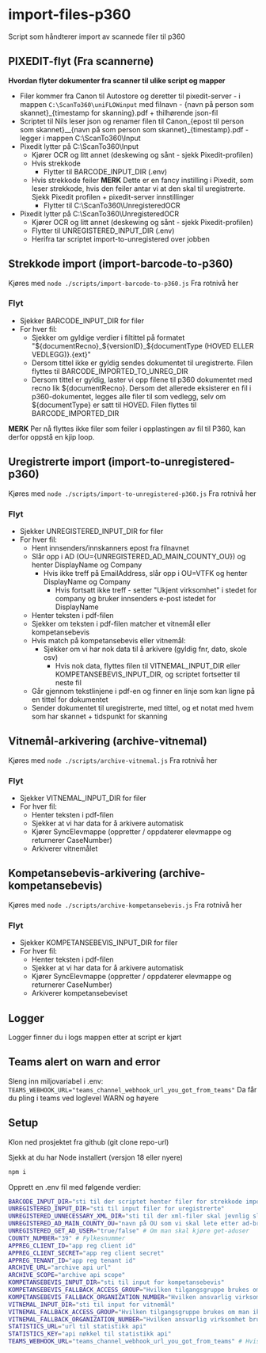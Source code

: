 # import-files-p360
Script som håndterer import av scannede filer til p360

## PIXEDIT-flyt (Fra scannerne)
**Hvordan flyter dokumenter fra scanner til ulike script og mapper**
- Filer kommer fra Canon til Autostore og deretter til pixedit-server - i mappen `C:\ScanTo360\uniFLOWinput` med filnavn - {navn på person som skannet}_{timestamp for skanning}.pdf + thilhørende json-fil
- Scriptet til Nils leser json og renamer filen til Canon_{epost til person som skannet}__{navn på som person som skannet}_{timestamp}.pdf - legger i mappen C:\ScanTo360\Input
- Pixedit lytter på C:\ScanTo360\Input
  - Kjører OCR og litt annet (deskewing og sånt - sjekk Pixedit-profilen)
  - Hvis strekkode
    - Flytter til BARCODE_INPUT_DIR (.env)
  - Hvis strekkode feiler **MERK** Dette er en fancy instilling i Pixedit, som leser strekkode, hvis den feiler antar vi at den skal til uregistrerte. Sjekk Pixedit profilen + pixedit-server innstillinger
    - Flytter til C:\ScanTo360\UnregisteredOCR
- Pixedit lytter på C:\ScanTo360\UnregisteredOCR
  - Kjører OCR og litt annet (deskewing og sånt - sjekk Pixedit-profilen)
  - Flytter til UNREGISTERED_INPUT_DIR (.env)
  - Herifra tar scriptet import-to-unregistered over jobben

## Strekkode import (import-barcode-to-p360)
Kjøres med
`node ./scripts/import-barcode-to-p360.js`
Fra rotnivå her

### Flyt
- Sjekker BARCODE_INPUT_DIR for filer
- For hver fil:
  - Sjekker om gyldige verdier i filtittel på formatet "${documentRecno}_${versionID}_${documentType (HOVED ELLER VEDLEGG)}.{ext}"
  - Dersom tittel ikke er gyldig sendes dokumentet til uregistrerte. Filen flyttes til BARCODE_IMPORTED_TO_UNREG_DIR
  - Dersom tittel er gyldig, laster vi opp filene til p360 dokumentet med recno lik ${documentRecno}. Dersom det allerede eksisterer en fil i p360-dokumentet, legges alle filer til som vedlegg, selv om ${documentType} er satt til HOVED. Filen flyttes til BARCODE_IMPORTED_DIR

**MERK** Per nå flyttes ikke filer som feiler i opplastingen av fil til P360, kan derfor oppstå en kjip loop.

## Uregistrerte import (import-to-unregistered-p360)
Kjøres med
`node ./scripts/import-to-unregistered-p360.js`
Fra rotnivå her

### Flyt
- Sjekker UNREGISTERED_INPUT_DIR for filer
- For hver fil:
  - Hent innsenders/innskanners epost fra filnavnet
  - Slår opp i AD (OU={UNREGISTERED_AD_MAIN_COUNTY_OU}) og henter DisplayName og Company
    - Hvis ikke treff på EmailAddress, slår opp i OU=VTFK og henter DisplayName og Company
      - Hvis fortsatt ikke treff - setter "Ukjent virksomhet" i stedet for company og bruker innsenders e-post istedet for DisplayName
  - Henter teksten i pdf-filen
  - Sjekker om teksten i pdf-filen matcher et vitnemål eller kompetansebevis
  - Hvis match på kompetansebevis eller vitnemål:
    - Sjekker om vi har nok data til å arkivere (gyldig fnr, dato, skole osv)
      - Hvis nok data, flyttes filen til VITNEMAL_INPUT_DIR eller KOMPETANSEBEVIS_INPUT_DIR, og scriptet fortsetter til neste fil
  - Går gjennom tekstlinjene i pdf-en og finner en linje som kan ligne på en tittel for dokumentet
  - Sender dokumentet til uregistrerte, med tittel, og et notat med hvem som har skannet + tidspunkt for skanning

## Vitnemål-arkivering (archive-vitnemal)
Kjøres med
`node ./scripts/archive-vitnemal.js`
Fra rotnivå her

### Flyt
- Sjekker VITNEMAL_INPUT_DIR for filer
- For hver fil:
  - Henter teksten i pdf-filen
  - Sjekker at vi har data for å arkivere automatisk
  - Kjører SyncElevmappe (oppretter / oppdaterer elevmappe og returnerer CaseNumber)
  - Arkiverer vitnemålet

## Kompetansebevis-arkivering (archive-kompetansebevis)
Kjøres med
`node ./scripts/archive-kompetansebevis.js`
Fra rotnivå her

### Flyt
- Sjekker KOMPETANSEBEVIS_INPUT_DIR for filer
- For hver fil:
  - Henter teksten i pdf-filen
  - Sjekker at vi har data for å arkivere automatisk
  - Kjører SyncElevmappe (oppretter / oppdaterer elevmappe og returnerer CaseNumber)
  - Arkiverer kompetansebeviset

## Logger
Logger finner du i logs mappen etter at script er kjørt

## Teams alert on warn and error
Sleng inn miljovariabel i .env:
`TEAMS_WEBHOOK_URL="teams_channel_webhook_url_you_got_from_teams"`
Da får du pling i teams ved loglevel WARN og høyere

## Setup
Klon ned prosjektet fra github (git clone repo-url)

Sjekk at du har Node installert (versjon 18 eller nyere)

```bash
npm i
```

Opprett en .env fil med følgende verdier:
```bash
BARCODE_INPUT_DIR="sti til der scriptet henter filer for strekkode import"
UNREGISTERED_INPUT_DIR="sti til input filer for uregistrerte"
UNREGISTERED_UNNECESSARY_XML_DIR="sti til der xml-filer skal jevnlig slettes"
UNREGISTERED_AD_MAIN_COUNTY_OU="navn på OU som vi skal lete etter ad-bruker først"
UNREGISTERED_GET_AD_USER="true/false" # Om man skal kjøre get-aduser
COUNTY_NUMBER="39" # Fylkesnummer
APPREG_CLIENT_ID="app reg client id"
APPREG_CLIENT_SECRET="app reg client secret"
APPREG_TENANT_ID="app reg tenant id"
ARCHIVE_URL="archive api url"
ARCHIVE_SCOPE="archive api scope"
KOMPETANSEBEVIS_INPUT_DIR="sti til input for kompetansebevis"
KOMPETANSEBEVIS_FALLBACK_ACCESS_GROUP="Hvilken tilgangsgruppe brukes om man ikke finner skole"
KOMPETANSEBEVIS_FALLBACK_ORGANIZATION_NUMBER="Hvilken ansvarlig virksomhet brukes om man ikke finner skole"
VITNEMAL_INPUT_DIR="sti til input for vitnemål"
VITNEMAL_FALLBACK_ACCESS_GROUP="Hvilken tilgangsgruppe brukes om man ikke finner skole"
VITNEMAL_FALLBACK_ORGANIZATION_NUMBER="Hvilken ansvarlig virksomhet brukes om man ikke finner skole"
STATISTICS_URL="url til statistikk api"
STATISTICS_KEY="api nøkkel til statistikk api"
TEAMS_WEBHOOK_URL="teams_channel_webhook_url_you_got_from_teams" # Hvis du ønsker varsling i Teams på feil
```